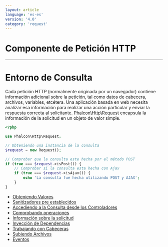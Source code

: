 ```yaml
---
layout: article
language: 'es-es'
version: '4.0'
category: 'request'
---
```

# Componente de Petición HTTP

* * *

# Entorno de Consulta

Cada petición HTTP (normalmente originada por un navegador) contiene información adicional sobre la petición, tal como datos de cabecera, archivos, variables, etcétera. Una aplicación basada en web necesita analizar esa información para realizar una acción particular y enviar la respuesta correcta al solicitante. [Phalcon\Http\Request](api/Phalcon_Http_Request) encapsula la información de la solicitud en un objeto de valor simple.

```php
<?php

use Phalcon\Http\Request;

// Obteniendo una instancia de la consulta
$request = new Request();

// Comprobar que la consulta este hecha por el método POST
if (true === $request->isPost()) {
    // Comprobar si la consulta esta hecha con Ajax
    if (true === $request->isAjax()) {
        echo 'La consulta fue hecha utilizando POST y AJAX';
    }
}
```

- [Obteniendo Valores](request-getting-values)
- [Sanitizadores pre establecidos](request-preset-sanitizers)
- [Accediendo a la Consulta desde los Controladores](request-controller-access)
- [Comprobando operaciones](request-checking-operations)
- [Información sobre la solicitud](request-information)
- [Inyección de Dependencias](request-di)
- [Trabajando con Cabeceras](request-working-with-headers)
- [Subiendo Archivos](request-uploading-files)
- [Eventos](request-events)